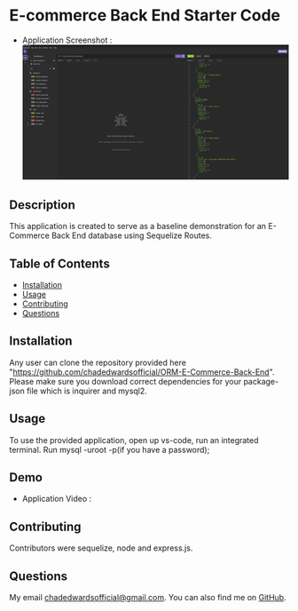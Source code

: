 # E-commerce Back End Starter Code
  - Application Screenshot : ![Alt text](image.png)
  
  ## Description
  This application is created to serve as a baseline demonstration for an E-Commerce Back End database using Sequelize Routes. 
  
  ## Table of Contents
  - [Installation](#installation)
  - [Usage](#usage)
  - [Contributing](#contributing)
  - [Questions](#questions)
  
  ## Installation
  Any user can clone the repository provided here "https://github.com/chadedwardsofficial/ORM-E-Commerce-Back-End". Please make sure you download correct dependencies for your package-json file which is inquirer and mysql2.
  
  ## Usage
  To use the provided application, open up vs-code, run an integrated terminal. Run mysql -uroot -p(if you have a password);
  
  
  ## Demo
  - Application Video : 

  
  ## Contributing
  Contributors were sequelize, node and express.js. 

  ## Questions
  My email [chadedwardsofficial@gmail.com](mailto:chadedwardsofficial@gmail.com). You can also find me on [GitHub](https://github.com/chadedwardsofficial).
  